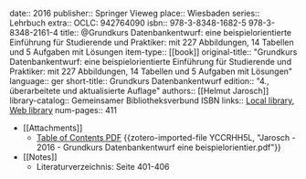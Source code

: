 date:: 2016
publisher:: Springer Vieweg
place:: Wiesbaden
series:: Lehrbuch
extra:: OCLC: 942764090
isbn:: 978-3-8348-1682-5 978-3-8348-2161-4
title:: @Grundkurs Datenbankentwurf: eine beispielorientierte Einführung für Studierende und Praktiker: mit 227 Abbildungen, 14 Tabellen und 5 Aufgaben mit Lösungen
item-type:: [[book]]
original-title:: "Grundkurs Datenbankentwurf: eine beispielorientierte Einführung für Studierende und Praktiker: mit 227 Abbildungen, 14 Tabellen und 5 Aufgaben mit Lösungen"
language:: ger
short-title:: Grundkurs Datenbankentwurf
edition:: "4., überarbeitete und aktualisierte Auflage"
authors:: [[Helmut Jarosch]]
library-catalog:: Gemeinsamer Bibliotheksverbund ISBN
links:: [Local library](zotero://select/groups/2386895/items/J34QM3UA), [Web library](https://www.zotero.org/groups/2386895/items/J34QM3UA)
num-pages:: 411

- [[Attachments]]
	- [Table of Contents PDF](http://d-nb.info/1084231107/04) {{zotero-imported-file YCCRHH5L, "Jarosch - 2016 - Grundkurs Datenbankentwurf eine beispielorientier.pdf"}}
- [[Notes]]
	- Literaturverzeichnis: Seite 401-406